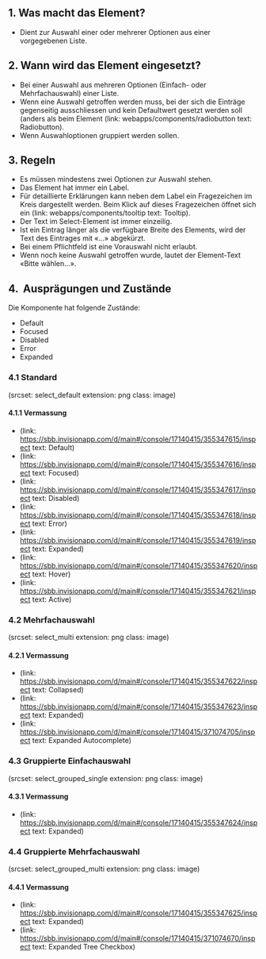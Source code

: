 ## 1. Was macht das Element? 
* Dient zur Auswahl einer oder mehrerer Optionen aus einer vorgegebenen Liste.

## 2. Wann wird das Element eingesetzt?
* Bei einer Auswahl aus mehreren Optionen (Einfach- oder Mehrfachauswahl) einer Liste.
* Wenn eine Auswahl getroffen werden muss, bei der sich die Einträge gegenseitig ausschliessen und kein Defaultwert gesetzt werden soll (anders als beim Element (link: webapps/components/radiobutton text: Radiobutton).
* Wenn Auswahloptionen gruppiert werden sollen.

## 3. Regeln
* Es müssen mindestens zwei Optionen zur Auswahl stehen.
* Das Element hat immer ein Label.
* Für detaillierte Erklärungen kann neben dem Label ein Fragezeichen im Kreis dargestellt werden. Beim Klick auf dieses Fragezeichen öffnet sich ein (link: webapps/components/tooltip text: Tooltip).
* Der Text im Select-Element ist immer einzeilig.
* Ist ein Eintrag länger als die verfügbare Breite des Elements, wird der Text des Eintrages mit «...» abgekürzt.
* Bei einem Pflichtfeld ist eine Vorauswahl nicht erlaubt.
* Wenn noch keine Auswahl getroffen wurde, lautet der Element-Text «Bitte wählen...».

## 4.  Ausprägungen und Zustände
Die Komponente hat folgende Zustände:
- Default
- Focused
- Disabled
- Error
- Expanded

### 4.1 Standard
(srcset: select_default extension: png class: image)

#### 4.1.1 Vermassung
* (link: https://sbb.invisionapp.com/d/main#/console/17140415/355347615/inspect text: Default)
* (link: https://sbb.invisionapp.com/d/main#/console/17140415/355347616/inspect text: Focused)
* (link: https://sbb.invisionapp.com/d/main#/console/17140415/355347617/inspect text: Disabled)
* (link: https://sbb.invisionapp.com/d/main#/console/17140415/355347618/inspect text: Error)
* (link: https://sbb.invisionapp.com/d/main#/console/17140415/355347619/inspect text: Expanded)
* (link: https://sbb.invisionapp.com/d/main#/console/17140415/355347620/inspect text: Hover)
* (link: https://sbb.invisionapp.com/d/main#/console/17140415/355347621/inspect text: Active)

### 4.2 Mehrfachauswahl 
(srcset: select_multi extension: png class: image)

#### 4.2.1 Vermassung
* (link: https://sbb.invisionapp.com/d/main#/console/17140415/355347622/inspect text: Collapsed)
* (link: https://sbb.invisionapp.com/d/main#/console/17140415/355347623/inspect text: Expanded)
* (link: https://sbb.invisionapp.com/d/main#/console/17140415/371074705/inspect text: Expanded Autocomplete)

### 4.3 Gruppierte Einfachauswahl
(srcset: select_grouped_single extension: png class: image)

#### 4.3.1 Vermassung
* (link: https://sbb.invisionapp.com/d/main#/console/17140415/355347624/inspect text: Expanded)

### 4.4 Gruppierte Mehrfachauswahl
(srcset: select_grouped_multi extension: png class: image)

#### 4.4.1 Vermassung
* (link: https://sbb.invisionapp.com/d/main#/console/17140415/355347625/inspect text: Expanded)
*  (link: https://sbb.invisionapp.com/d/main#/console/17140415/371074670/inspect text: Expanded Tree Checkbox)